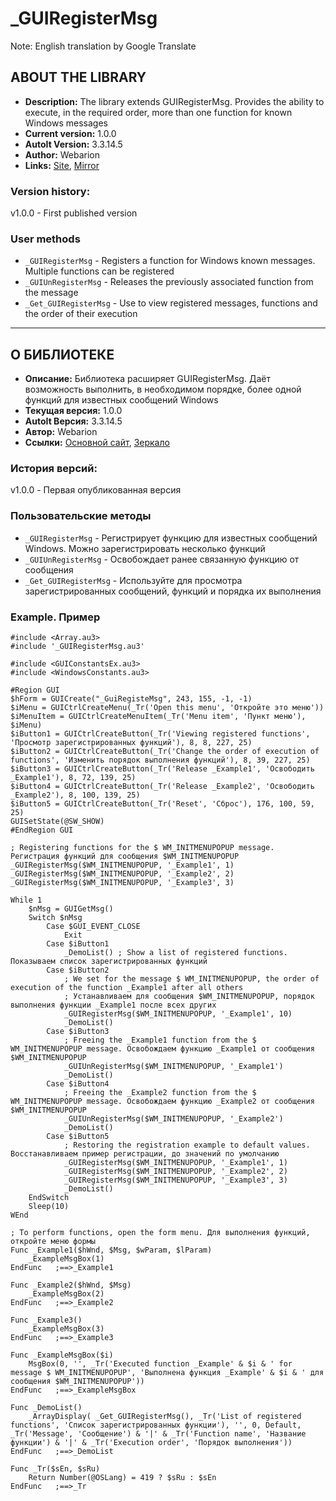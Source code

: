 # _GUIRegisterMsg

Note: English translation by Google Translate

## ABOUT THE LIBRARY ##
- **Description:** The library extends GUIRegisterMsg. Provides the ability to execute, in the required order, more than one function for known Windows messages
- **Current version:** 1.0.0
- **AutoIt Version:** 3.3.14.5
- **Author:** Webarion
- **Links:** [Site](http://webarion.ru "Site"), [Mirror](http://f91974ik.bget.ru "Mirror")

### Version history: ###
v1.0.0 - First published version

### User methods ###
- `_GUIRegisterMsg` - Registers a function for Windows known messages. Multiple functions can be registered
- `_GUIUnRegisterMsg` - Releases the previously associated function from the message
- `_Get_GUIRegisterMsg` - Use to view registered messages, functions and the order of their execution
----------

## О БИБЛИОТЕКЕ ##
 - **Описание:** Библиотека расширяет GUIRegisterMsg. Даёт возможность выполнить, в необходимом порядке, более одной функций для известных сообщений Windows
 - **Текущая версия:** 1.0.0
 - **AutoIt Версия:** 3.3.14.5
 - **Автор:** Webarion
 - **Ссылки:** [Основной сайт](http://webarion.ru "Основной сайт"), [Зеркало](http://f91974ik.bget.ru "Зеркало")
 
### История версий: ###
v1.0.0 - Первая опубликованная версия

### Пользовательские методы ###
- `_GUIRegisterMsg` - Регистрирует функцию для известных сообщений Windows. Можно зарегистрировать несколько функций
- `_GUIUnRegisterMsg` - Освобождает ранее связанную функцию от сообщения
- `_Get_GUIRegisterMsg` - Используйте для просмотра зарегистрированных сообщений, функций и порядка их выполнения

### Example. Пример ###

```AutoIt
#include <Array.au3>
#include '_GUIRegisterMsg.au3'

#include <GUIConstantsEx.au3>
#include <WindowsConstants.au3>

#Region GUI
$hForm = GUICreate("_GuiRegisteMsg", 243, 155, -1, -1)
$iMenu = GUICtrlCreateMenu(_Tr('Open this menu', 'Откройте это меню'))
$iMenuItem = GUICtrlCreateMenuItem(_Tr('Menu item', 'Пункт меню'), $iMenu)
$iButton1 = GUICtrlCreateButton(_Tr('Viewing registered functions', 'Просмотр зарегистрированных функций'), 8, 8, 227, 25)
$iButton2 = GUICtrlCreateButton(_Tr('Change the order of execution of functions', 'Изменить порядок выполнения функций'), 8, 39, 227, 25)
$iButton3 = GUICtrlCreateButton(_Tr('Release _Example1', 'Освободить _Example1'), 8, 72, 139, 25)
$iButton4 = GUICtrlCreateButton(_Tr('Release _Example2', 'Освободить _Example2'), 8, 100, 139, 25)
$iButton5 = GUICtrlCreateButton(_Tr('Reset', 'Сброс'), 176, 100, 59, 25)
GUISetState(@SW_SHOW)
#EndRegion GUI

; Registering functions for the $ WM_INITMENUPOPUP message. Регистрация функций для сообщения $WM_INITMENUPOPUP
_GUIRegisterMsg($WM_INITMENUPOPUP, '_Example1', 1)
_GUIRegisterMsg($WM_INITMENUPOPUP, '_Example2', 2)
_GUIRegisterMsg($WM_INITMENUPOPUP, '_Example3', 3)

While 1
	$nMsg = GUIGetMsg()
	Switch $nMsg
		Case $GUI_EVENT_CLOSE
			Exit
		Case $iButton1
			_DemoList() ; Show a list of registered functions. Показываем список зарегистрированных функций
		Case $iButton2
			; We set for the message $ WM_INITMENUPOPUP, the order of execution of the function _Example1 after all others
			; Устанавливаем для сообщения $WM_INITMENUPOPUP, порядок выполнения функции _Example1 после всех других
			_GUIRegisterMsg($WM_INITMENUPOPUP, '_Example1', 10)
			_DemoList()
		Case $iButton3
			; Freeing the _Example1 function from the $ WM_INITMENUPOPUP message. Освобождаем функцию _Example1 от сообщения $WM_INITMENUPOPUP
			_GUIUnRegisterMsg($WM_INITMENUPOPUP, '_Example1')
			_DemoList()
		Case $iButton4
			; Freeing the _Example2 function from the $ WM_INITMENUPOPUP message. Освобождаем функцию _Example2 от сообщения $WM_INITMENUPOPUP
			_GUIUnRegisterMsg($WM_INITMENUPOPUP, '_Example2')
			_DemoList()
		Case $iButton5
			; Restoring the registration example to default values. Восстанавливаем пример регистрации, до значений по умолчанию
			_GUIRegisterMsg($WM_INITMENUPOPUP, '_Example1', 1)
			_GUIRegisterMsg($WM_INITMENUPOPUP, '_Example2', 2)
			_GUIRegisterMsg($WM_INITMENUPOPUP, '_Example3', 3)
			_DemoList()
	EndSwitch
	Sleep(10)
WEnd

; To perform functions, open the form menu. Для выполнения функций, откройте меню формы
Func _Example1($hWnd, $Msg, $wParam, $lParam)
	_ExampleMsgBox(1)
EndFunc   ;==>_Example1

Func _Example2($hWnd, $Msg)
	_ExampleMsgBox(2)
EndFunc   ;==>_Example2

Func _Example3()
	_ExampleMsgBox(3)
EndFunc   ;==>_Example3

Func _ExampleMsgBox($i)
	MsgBox(0, '', _Tr('Executed function _Example' & $i & ' for message $ WM_INITMENUPOPUP', 'Выполнена функция _Example' & $i & ' для сообщения $WM_INITMENUPOPUP'))
EndFunc   ;==>_ExampleMsgBox

Func _DemoList()
	_ArrayDisplay( _Get_GUIRegisterMsg(), _Tr('List of registered functions', 'Список зарегистрированных функции'), '', 0, Default, _Tr('Message', 'Сообщение') & '|' & _Tr('Function name', 'Название функции') & '|' & _Tr('Execution order', 'Порядок выполнения'))
EndFunc   ;==>_DemoList

Func _Tr($sEn, $sRu)
	Return Number(@OSLang) = 419 ? $sRu : $sEn
EndFunc   ;==>_Tr
```

